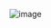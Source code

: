 ![image](https://user-images.githubusercontent.com/106350334/235133720-0abc3f4c-4380-46a2-9470-39014e0a946d.png)
